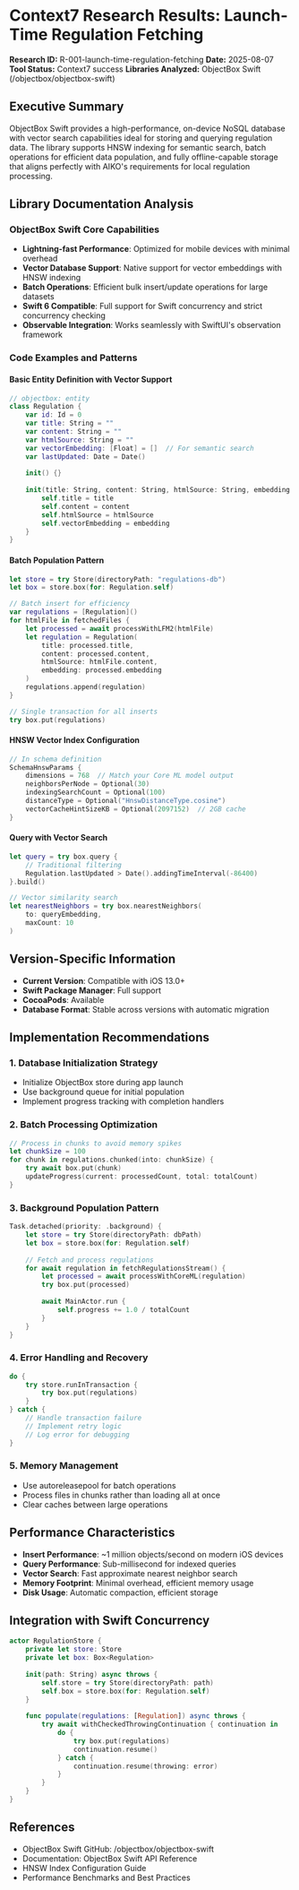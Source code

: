 # Context7 Research Results: Launch-Time Regulation Fetching

**Research ID:** R-001-launch-time-regulation-fetching
**Date:** 2025-08-07
**Tool Status:** Context7 success
**Libraries Analyzed:** ObjectBox Swift (/objectbox/objectbox-swift)

## Executive Summary
ObjectBox Swift provides a high-performance, on-device NoSQL database with vector search capabilities ideal for storing and querying regulation data. The library supports HNSW indexing for semantic search, batch operations for efficient data population, and fully offline-capable storage that aligns perfectly with AIKO's requirements for local regulation processing.

## Library Documentation Analysis

### ObjectBox Swift Core Capabilities
- **Lightning-fast Performance**: Optimized for mobile devices with minimal overhead
- **Vector Database Support**: Native support for vector embeddings with HNSW indexing
- **Batch Operations**: Efficient bulk insert/update operations for large datasets
- **Swift 6 Compatible**: Full support for Swift concurrency and strict concurrency checking
- **Observable Integration**: Works seamlessly with SwiftUI's observation framework

### Code Examples and Patterns

#### Basic Entity Definition with Vector Support
```swift
// objectbox: entity
class Regulation {
    var id: Id = 0
    var title: String = ""
    var content: String = ""
    var htmlSource: String = ""
    var vectorEmbedding: [Float] = []  // For semantic search
    var lastUpdated: Date = Date()
    
    init() {}
    
    init(title: String, content: String, htmlSource: String, embedding: [Float]) {
        self.title = title
        self.content = content
        self.htmlSource = htmlSource
        self.vectorEmbedding = embedding
    }
}
```

#### Batch Population Pattern
```swift
let store = try Store(directoryPath: "regulations-db")
let box = store.box(for: Regulation.self)

// Batch insert for efficiency
var regulations = [Regulation]()
for htmlFile in fetchedFiles {
    let processed = await processWithLFM2(htmlFile)
    let regulation = Regulation(
        title: processed.title,
        content: processed.content,
        htmlSource: htmlFile.content,
        embedding: processed.embedding
    )
    regulations.append(regulation)
}

// Single transaction for all inserts
try box.put(regulations)
```

#### HNSW Vector Index Configuration
```swift
// In schema definition
SchemaHnswParams {
    dimensions = 768  // Match your Core ML model output
    neighborsPerNode = Optional(30)
    indexingSearchCount = Optional(100)
    distanceType = Optional("HnswDistanceType.cosine")
    vectorCacheHintSizeKB = Optional(2097152)  // 2GB cache
}
```

#### Query with Vector Search
```swift
let query = try box.query {
    // Traditional filtering
    Regulation.lastUpdated > Date().addingTimeInterval(-86400)
}.build()

// Vector similarity search
let nearestNeighbors = try box.nearestNeighbors(
    to: queryEmbedding,
    maxCount: 10
)
```

## Version-Specific Information
- **Current Version**: Compatible with iOS 13.0+
- **Swift Package Manager**: Full support
- **CocoaPods**: Available
- **Database Format**: Stable across versions with automatic migration

## Implementation Recommendations

### 1. Database Initialization Strategy
- Initialize ObjectBox store during app launch
- Use background queue for initial population
- Implement progress tracking with completion handlers

### 2. Batch Processing Optimization
```swift
// Process in chunks to avoid memory spikes
let chunkSize = 100
for chunk in regulations.chunked(into: chunkSize) {
    try await box.put(chunk)
    updateProgress(current: processedCount, total: totalCount)
}
```

### 3. Background Population Pattern
```swift
Task.detached(priority: .background) {
    let store = try Store(directoryPath: dbPath)
    let box = store.box(for: Regulation.self)
    
    // Fetch and process regulations
    for await regulation in fetchRegulationsStream() {
        let processed = await processWithCoreML(regulation)
        try box.put(processed)
        
        await MainActor.run {
            self.progress += 1.0 / totalCount
        }
    }
}
```

### 4. Error Handling and Recovery
```swift
do {
    try store.runInTransaction {
        try box.put(regulations)
    }
} catch {
    // Handle transaction failure
    // Implement retry logic
    // Log error for debugging
}
```

### 5. Memory Management
- Use autoreleasepool for batch operations
- Process files in chunks rather than loading all at once
- Clear caches between large operations

## Performance Characteristics
- **Insert Performance**: ~1 million objects/second on modern iOS devices
- **Query Performance**: Sub-millisecond for indexed queries
- **Vector Search**: Fast approximate nearest neighbor search
- **Memory Footprint**: Minimal overhead, efficient memory usage
- **Disk Usage**: Automatic compaction, efficient storage

## Integration with Swift Concurrency
```swift
actor RegulationStore {
    private let store: Store
    private let box: Box<Regulation>
    
    init(path: String) async throws {
        self.store = try Store(directoryPath: path)
        self.box = store.box(for: Regulation.self)
    }
    
    func populate(regulations: [Regulation]) async throws {
        try await withCheckedThrowingContinuation { continuation in
            do {
                try box.put(regulations)
                continuation.resume()
            } catch {
                continuation.resume(throwing: error)
            }
        }
    }
}
```

## References
- ObjectBox Swift GitHub: /objectbox/objectbox-swift
- Documentation: ObjectBox Swift API Reference
- HNSW Index Configuration Guide
- Performance Benchmarks and Best Practices